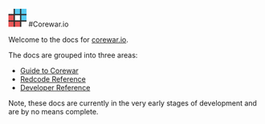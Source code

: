 ![corewar.io](./images/logo-small.png)
#Corewar.io

Welcome to the docs for [corewar.io](https://corewar.io).

The docs are grouped into three areas:

* [Guide to Corewar](corewar/)
* [Redcode Reference](redcode/)
* [Developer Reference](developer/)

Note, these docs are currently in the very early stages of development and are by no means complete.